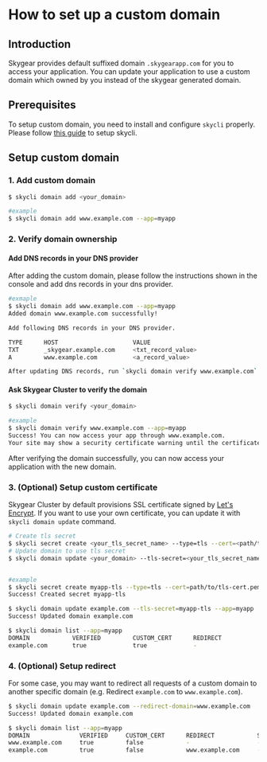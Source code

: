 # How to set up a custom domain

## Introduction

Skygear provides default suffixed domain `.skygearapp.com` for you to access your application. You can update your application to use a custom domain which owned by you instead of the skygear generated domain. 

## Prerequisites

To setup custom domain, you need to install and configure `skycli` properly. Please follow [this guide](../set-up/set-up-steps.md) to setup skycli.

## Setup custom domain

### 1. Add custom domain

```bash
$ skycli domain add <your_domain>

#example
$ skycli domain add www.example.com --app=myapp
```

### 2. Verify domain ownership

#### Add DNS records in your DNS provider

After adding the custom domain, please follow the instructions shown in the console and add dns records in your dns provider. 

```bash
#exmaple
$ skycli domain add www.example.com --app=myapp
Added domain www.example.com successfully!

Add following DNS records in your DNS provider.

TYPE      HOST                     VALUE
TXT       _skygear.example.com     <txt_record_value>
A         www.example.com          <a_record_value>

After updating DNS records, run `skycli domain verify www.example.com` to verify domain.
```

####  Ask Skygear Cluster to verify the domain

```bash
$ skycli domain verify <your_domain>

#example
$ skycli domain verify www.example.com --app=myapp
Success! You can now access your app through www.example.com.
Your site may show a security certificate warning until the certificate has been provisioned.
```

After verifying the domain successfully, you can now access your application with the new domain.

### 3. \(Optional\) Setup custom certificate

Skygear Cluster by default provisions SSL certificate signed by [Let's Encrypt](https://letsencrypt.org/). If you want to use your own certificate, you can update it with `skycli domain update` command.

```bash
# Create tls secret
$ skycli secret create <your_tls_secret_name> --type=tls --cert=<path/to/tls-cert.pem> --key=<path/to/tls-key.pem>
# Update domain to use tls secret
$ skycli domain update <your_domain> --tls-secret=<your_tls_secret_name>


#example
$ skycli secret create myapp-tls --type=tls --cert=path/to/tls-cert.pem --key=path/to/tls-key.pem --app=myapp
Success! Created secret myapp-tls

$ skycli domain update example.com --tls-secret=myapp-tls --app=myapp
Success! Updated domain example.com

$ skycli domain list --app=myapp
DOMAIN            VERIFIED         CUSTOM_CERT      REDIRECT            SSL_CERT_EXPIRY               CREATED_AT
example.com       true             true             -                   2020-11-26 20:00:00 +08:00    2020-01-01 18:00:00 +08:00
```

### 4. \(Optional\) Setup redirect

For some case, you may want to redirect all requests of a custom domain to another specific domain \(e.g. Redirect `example.com`  to `www.example.com`\).

```bash
$ skycli domain update example.com --redirect-domain=www.example.com
Success! Updated domain example.com

$ skycli domain list --app=myapp
DOMAIN              VERIFIED     CUSTOM_CERT      REDIRECT            SSL_CERT_EXPIRY               CREATED_AT
www.example.com     true         false            -                   -                             2019-11-26 18:00:00 +08:00
example.com         true         false            www.example.com     -                             2019-11-26 18:00:00 +08:00
```




